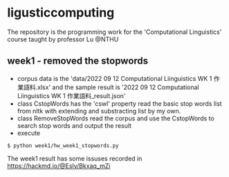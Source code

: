 # ligusticcomputing
The repository is the programming work for the 'Computational Linguistics' course taught by professor Lu @NTHU
## week1  - removed the stopwords
- corpus data is the 'data/2022 09 12 Computational Liinguistics  WK 1 作業語料.xlsx' and the sample result is '2022 09 12 Computational Liinguistics  WK 1 作業語料_result.json'
- class CstopWords has the 'cswl' property read the basic stop words list from nltk with extending and substracting list by my own.                                     
- class RemoveStopWords read the corpus and use the CstopWords to search stop words and output the result
-  execute
```shell
$ python week1/hw_week1_stopwords.py
```
The week1 result has some issuses recorded in https://hackmd.io/@Esly/Bkxaq_mZi
